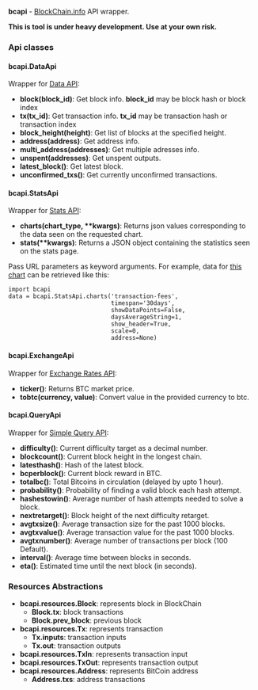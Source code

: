 **bcapi** - [BlockChain.info](http://blockchain.info/) API wrapper.

**This is tool is under heavy development. Use at your own risk.**

### Api classes

#### bcapi.DataApi
Wrapper for [Data API](https://blockchain.info/api/blockchain_api):
  * **block(block_id)**: Get block info. __block_id__ may be block hash or block index
  * **tx(tx_id)**: Get transaction info. __tx_id__ may be transaction hash or transaction index
  * **block_height(height)**: Get list of blocks at the specified height.
  * **address(address)**: Get address info.
  * **multi_address(addresses)**: Get multiple adresses info.
  * **unspent(addresses)**: Get unspent outputs.
  * **latest_block()**: Get latest block.
  * **unconfirmed_txs()**: Get currently unconfirmed transactions.


#### bcapi.StatsApi
Wrapper for [Stats API](https://blockchain.info/api/charts_api):
  * __charts(chart_type, **kwargs)__: Returns json values corresponding to the data seen on the requested chart.
  * __stats(**kwargs)__: Returns a JSON object containing the statistics seen on the stats page.

Pass URL parameters as keyword arguments. For example, data for [this chart](https://blockchain.info/charts/transaction-fees?timespan=30days&showDataPoints=false&daysAverageString=1&show_header=true&scale=0&address=) can be retrieved like this:

    import bcapi
	data = bcapi.StatsApi.charts('transaction-fees',
	                             timespan='30days',
				                 showDataPoints=False,
						         daysAverageString=1,
								 show_header=True,
								 scale=0,
								 address=None)


#### bcapi.ExchangeApi
Wrapper for [Exchange Rates API](https://blockchain.info/api/exchange_rates_api):
  * **ticker()**: Returns BTC market price.
  * **tobtc(currency, value)**: Convert value in the provided currency to btc.


#### bcapi.QueryApi
Wrapper for [Simple Query API](https://blockchain.info/q):
  * **difficulty()**: Current difficulty target as a decimal number.
  * **blockcount()**: Current block height in the longest chain.
  * **latesthash()**: Hash of the latest block.
  * **bcperblock()**: Current block reward in BTC.
  * **totalbc()**: Total Bitcoins in circulation (delayed by upto 1 hour).
  * **probability()**: Probability of finding a valid block each hash attempt.
  * **hashestowin()**: Average number of hash attempts needed to solve a block.
  * **nextretarget()**: Block height of the next difficulty retarget.
  * **avgtxsize()**: Average transaction size for the past 1000 blocks.
  * **avgtxvalue()**: Average transaction value for the past 1000 blocks.
  * **avgtxnumber()**: Average number of transactions per block (100 Default).
  * **interval()**: Average time between blocks in seconds.
  * **eta()**: Estimated time until the next block (in seconds).


### Resources Abstractions

  * **bcapi.resources.Block**: represents block in BlockChain
    * **Block.tx**: block transactions
	* **Block.prev_block**: previous block
  * **bcapi.resources.Tx**: represents transaction
    * **Tx.inputs**: transaction inputs
	* **Tx.out**: transaction outputs
  * **bcapi.resources.TxIn**: represents transaction input
  * **bcapi.resources.TxOut**: represents transaction output
  * **bcapi.resources.Address**: represents BitCoin address
    * **Address.txs**: address transactions

